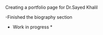Creating a portfolio page for Dr.Sayed Khalil

-Finished the biography section
 * Work in progress *
